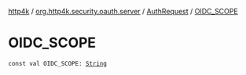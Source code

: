 [http4k](../../index.md) / [org.http4k.security.oauth.server](../index.md) / [AuthRequest](index.md) / [OIDC_SCOPE](./-o-i-d-c_-s-c-o-p-e.md)

# OIDC_SCOPE

`const val OIDC_SCOPE: `[`String`](https://kotlinlang.org/api/latest/jvm/stdlib/kotlin/-string/index.html)